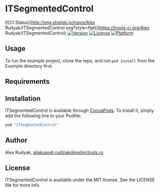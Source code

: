 # ITSegmentedControl

[![CI Status](http://img.shields.io/travis/Alex Rudyak/ITSegmentedControl.svg?style=flat)](https://travis-ci.org/Alex Rudyak/ITSegmentedControl)
[![Version](https://img.shields.io/cocoapods/v/ITSegmentedControl.svg?style=flat)](http://cocoapods.org/pods/ITSegmentedControl)
[![License](https://img.shields.io/cocoapods/l/ITSegmentedControl.svg?style=flat)](http://cocoapods.org/pods/ITSegmentedControl)
[![Platform](https://img.shields.io/cocoapods/p/ITSegmentedControl.svg?style=flat)](http://cocoapods.org/pods/ITSegmentedControl)

## Usage

To run the example project, clone the repo, and run `pod install` from the Example directory first.

## Requirements

## Installation

ITSegmentedControl is available through [CocoaPods](http://cocoapods.org). To install
it, simply add the following line to your Podfile:

```ruby
pod "ITSegmentedControl"
```

## Author

Alex Rudyak, aliaksandr.rudziak@instinctools.ru

## License

ITSegmentedControl is available under the MIT license. See the LICENSE file for more info.
